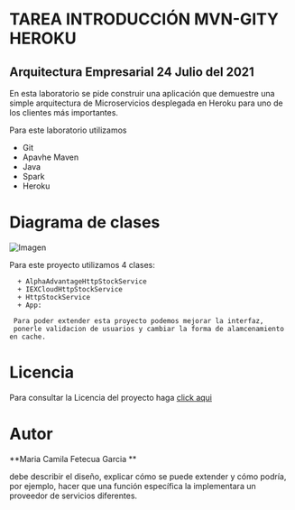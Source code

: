 # TAREA INTRODUCCIÓN MVN-GITY HEROKU
## Arquitectura Empresarial 24 Julio del 2021 


En esta laboratorio se pide construir una aplicación que demuestre una simple arquitectura de Microservicios desplegada en Heroku para uno de los clientes más importantes.

Para este laboratorio utilizamos  
  + Git 
  + Apavhe Maven 
  + Java 
  + Spark
  + Heroku
  

  # Diagrama de clases  

![Imagen]()

  Para este proyecto utilizamos 4 clases:
  

      + AlphaAdvantageHttpStockService
      + IEXCloudHttpStockService
      + HttpStockService 
      + App:
      
     Para poder extender esta proyecto podemos mejorar la interfaz, 
     ponerle validacion de usuarios y cambiar la forma de alamcenamiento en cache. 
     
     
     
   # Licencia

  Para consultar la Licencia del proyecto haga [click aqui](https://github.com/camilaFetecua/TallerHerokuAREP/blob/master/LICENSE.md)
  
  
# Autor 
  **Maria Camila Fetecua Garcia ** 

      

 




debe describir el diseño, explicar cómo se puede extender y cómo podría, por ejemplo,
hacer que una función específica la implementara un proveedor de servicios diferentes.
